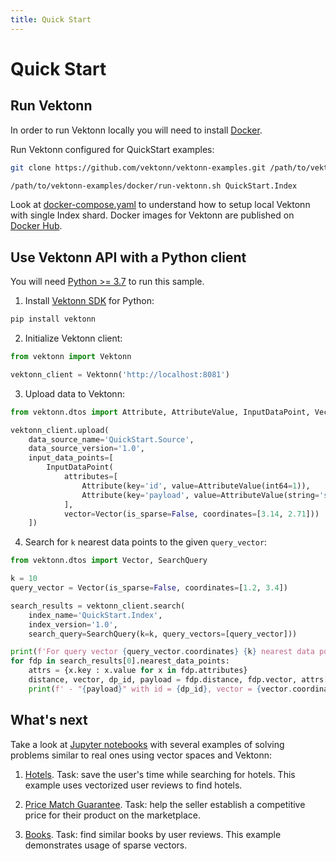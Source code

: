 ```yaml
---
title: Quick Start
---
```


# Quick Start

## Run Vektonn

In order to run Vektonn locally you will need to install [Docker](https://docs.docker.com/get-docker/).

Run Vektonn configured for QuickStart examples:

```bash
git clone https://github.com/vektonn/vektonn-examples.git /path/to/vektonn-examples

/path/to/vektonn-examples/docker/run-vektonn.sh QuickStart.Index
```

Look at [docker-compose.yaml](https://github.com/vektonn/vektonn-examples/blob/master/docker/docker-compose.yaml) to understand how to setup local Vektonn with single Index shard.
Docker images for Vektonn are published on [Docker Hub](https://hub.docker.com/u/vektonn).


## Use Vektonn API with a Python client

You will need [Python >= 3.7](https://www.python.org/downloads/) to run this sample.

1. Install [Vektonn SDK](https://pypi.org/project/vektonn/) for Python:

```bash
pip install vektonn
```

2. Initialize Vektonn client:

```python
from vektonn import Vektonn

vektonn_client = Vektonn('http://localhost:8081')
```

3. Upload data to Vektonn:

```python
from vektonn.dtos import Attribute, AttributeValue, InputDataPoint, Vector

vektonn_client.upload(
    data_source_name='QuickStart.Source',
    data_source_version='1.0',
    input_data_points=[
        InputDataPoint(
            attributes=[
                Attribute(key='id', value=AttributeValue(int64=1)),
                Attribute(key='payload', value=AttributeValue(string='sample data point')),
            ],
            vector=Vector(is_sparse=False, coordinates=[3.14, 2.71]))
    ])
```

4. Search for `k` nearest data points to the given `query_vector`:

```python
from vektonn.dtos import Vector, SearchQuery

k = 10
query_vector = Vector(is_sparse=False, coordinates=[1.2, 3.4])

search_results = vektonn_client.search(
    index_name='QuickStart.Index',
    index_version='1.0',
    search_query=SearchQuery(k=k, query_vectors=[query_vector]))

print(f'For query vector {query_vector.coordinates} {k} nearest data points are:')
for fdp in search_results[0].nearest_data_points:
    attrs = {x.key : x.value for x in fdp.attributes}
    distance, vector, dp_id, payload = fdp.distance, fdp.vector, attrs['id'].int64, attrs['payload'].string
    print(f' - "{payload}" with id = {dp_id}, vector = {vector.coordinates}, distance = {distance}')
```


## What's next

Take a look at [Jupyter notebooks](https://github.com/vektonn/vektonn-examples/tree/master/jupyter-notebooks) with several examples of solving problems similar to real ones using vector spaces and Vektonn:

1. [Hotels](https://github.com/vektonn/vektonn-examples/blob/master/jupyter-notebooks/hotels/hotels.ipynb).
Task: save the user's time while searching for hotels.
This example uses vectorized user reviews to find hotels.

2. [Price Match Guarantee](https://github.com/vektonn/vektonn-examples/blob/master/jupyter-notebooks/cv/cv.ipynb).
Task: help the seller establish a competitive price for their product on the marketplace.

3. [Books](https://github.com/vektonn/vektonn-examples/blob/master/jupyter-notebooks/sparse-vectors/sparse-vectors.ipynb).
Task: find similar books by user reviews. This example demonstrates usage of sparse vectors.
